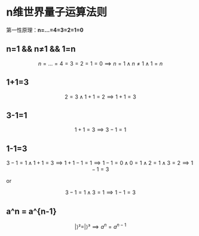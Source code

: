 # n维世界量子运算法则

第一性原理：**n=...=4=3=2=1=0**

## n=1 && n≠1 && 1=n

$$
n=...=4=3=2=1=0 ⟹ n=1 ∧ n≠1 ∧ 1=n
$$

## 1+1=3

$$
2=3 ∧ 1+1=2 ⟹ 1+1=3
$$

## 3-1=1

$$
1+1=3 ⟹ 3-1=1
$$

## 1-1=3

$$
3-1=1 ∧ 1+1=3 ⟹ 1+1-1=1 ⟹ 1-1=0 ∧ 0=1 ∧ 2=1 ∧ 3=2 ⟹ 1-1=3
$$

or

$$
3-1=1 ∧ 3=1 ⟹ 1-1=3
$$

## a^n = a^{n-1}

$$
| ⟩²=| ⟩³ ⟹ a^n = a^{n-1}
$$